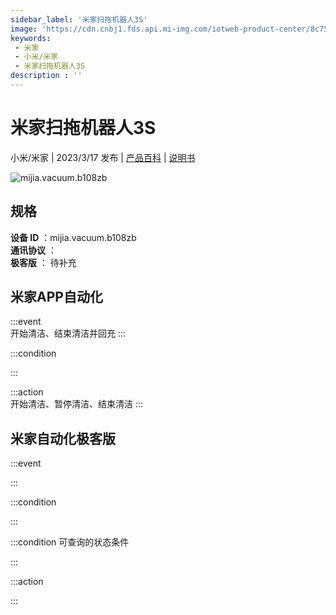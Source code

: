 ```yaml
---
sidebar_label: '米家扫拖机器人3S'
image: 'https://cdn.cnbj1.fds.api.mi-img.com/iotweb-product-center/8c75b8e53715894fc0a27b6b9bf5f469_1660809646140.png?GalaxyAccessKeyId=AKVGLQWBOVIRQ3XLEW&Expires=9223372036854775807&Signature=5aTRVovmRxwHxui/KVg3+RZGiGM='
keywords: 
 - 米家
 - 小米/米家
 - 米家扫拖机器人3S
description : ''
---
```

# 米家扫拖机器人3S

小米/米家 | 2023/3/17 发布 | [产品百科](https://home.mi.com/webapp/content/baike/product/index.html?model=mijia.vacuum.b108zb/) | [说明书](https://home.mi.com/views/introduction.html?model=mijia.vacuum.b108zb&region=cn)

![mijia.vacuum.b108zb](https://cdn.cnbj1.fds.api.mi-img.com/iotweb-product-center/8c75b8e53715894fc0a27b6b9bf5f469_1660809646140.png?GalaxyAccessKeyId=AKVGLQWBOVIRQ3XLEW&Expires=9223372036854775807&Signature=5aTRVovmRxwHxui/KVg3+RZGiGM=)

## 规格  
> 
**设备 ID** ：mijia.vacuum.b108zb  
**通讯协议** ：  
**极客版**  ： 待补充 


## 米家APP自动化  

:::event  
开始清洁、结束清洁并回充
:::

:::condition  

:::

:::action   
开始清洁、暂停清洁、结束清洁
:::

## 米家自动化极客版  

:::event  

:::

:::condition  

:::

:::condition 可查询的状态条件  

:::

:::action  

:::

        
